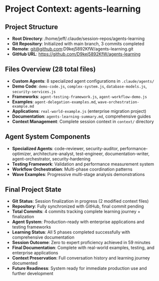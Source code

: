 # Project Context: agents-learning

## Project Structure
- **Root Directory**: /home/jeff/.claude/session-repos/agents-learning
- **Git Repository**: Initialized with main branch, 3 commits completed
- **Remote**: git@github.com:D9kej5892KfW/agents-learning.git
- **GitHub URL**: https://github.com/D9kej5892KfW/agents-learning

## Files Overview (28 total files)
- **Custom Agents**: 8 specialized agent configurations in `.claude/agents/`
- **Demo Code**: `demo-code.js`, `complex-system.js`, `database-models.js`, `security-services.js`
- **Frameworks**: `agent-testing-framework.js`, `agent-workflow-demo.js`
- **Examples**: `agent-delegation-examples.md`, `wave-orchestration-example.md`
- **Applications**: `real-world-example.js` (enterprise migration project)
- **Documentation**: `agents-learning-summary.md`, comprehensive guides
- **Context Management**: Complete session context in `context/` directory

## Agent System Components
- **Specialized Agents**: code-reviewer, security-auditor, performance-optimizer, architecture-analyst, test-engineer, documentation-writer, agent-orchestrator, security-hardening
- **Testing Framework**: Validation and performance measurement system
- **Workflow Orchestration**: Multi-phase coordination patterns
- **Wave Examples**: Progressive multi-stage analysis demonstrations

## Final Project State
- **Git Status**: Session finalization in progress (2 modified context files)
- **Repository**: Fully synchronized with GitHub, final commit pending
- **Total Commits**: 4 commits tracking complete learning journey + finalization
- **Agent System**: Production-ready with enterprise applications and testing frameworks
- **Learning Status**: All 5 phases completed successfully with comprehensive documentation
- **Session Outcome**: Zero to expert proficiency achieved in 59 minutes
- **Final Documentation**: Complete with real-world examples, testing, and enterprise applications
- **Context Preservation**: Full conversation history and learning journey documented
- **Future Readiness**: System ready for immediate production use and further development